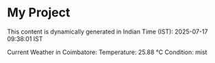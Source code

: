 # My Project

This content is dynamically generated in Indian Time (IST): 2025-07-17 09:38:01 IST


Current Weather in Coimbatore:
Temperature: 25.88 °C
Condition: mist
